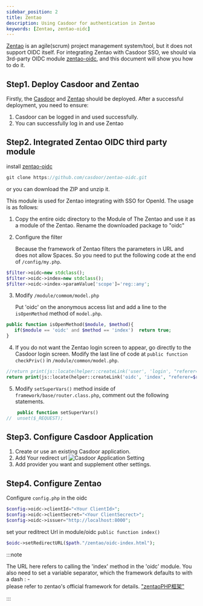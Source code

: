```yaml
---
sidebar_position: 2
title: Zentao
description: Using Casdoor for authentication in Zentao
keywords: [Zentao, zentao-oidc]
---
```


[Zentao](https://www.zentao.pm/) is an agile(scrum) project management system/tool, but it does not support OIDC itself. 
For integrating Zentao with Casdoor SSO, we should via 3rd-party OIDC module 
[zentao-oidc](https://github.com/casdoor/zentao-oidc), and this document will show you how to do it.

## Step1. Deploy Casdoor and Zentao
Firstly, the [Casdoor](/docs/basic/server-installation) and 
[Zentao](https://www.zentao.pm/download/zentao-community-edition-release-164-1100.html) should be deployed.
After a successful deployment, you need to ensure:

1. Casdoor can be logged in and used successfully.
2. You can successfully log in and use Zentao

## Step2. Integrated Zentao OIDC third party module
install [zentao-oidc](https://github.com/casdoor/zentao-oidc) 
```java
git clone https://github.com/casdoor/zentao-oidc.git
```
or you can download the ZIP and unzip it.

This module is used for Zentao integrating with SSO for OpenId. The usage is as follows:

1. Copy the entire oidc directory to the Module of The Zentao and use it as a module of the Zentao.
Rename the downloaded package to "oidc"

2. Configure the filter

   Because the framework of Zentao filters the parameters in URL and does not allow Spaces. 
So you need to put the following code at the end of `/config/my.php`.

 ```php
 $filter->oidc=new stdclass();
 $filter->oidc->index=new stdclass();
 $filter->oidc->index->paramValue['scope']='reg::any';
 ```

3. Modify `/module/commom/model.php`

   Put 'oidc' on the anonymous access list and add a line to the `isOpenMethod` method of `model.php`.
```php
public function isOpenMethod($module, $method){        
   if($module == 'oidc' and $method == 'index')  return true; 
}
```

4. If you do not want the Zentao login screen to appear, go directly to the Casdoor login screen. 
   Modify the last line of code at `public function checkPriv()` in `/module/common/model.php`. 
```php
//return print(js::locate(helper::createLink('user', 'login', "referer=$referer")));
return print(js::locate(helper::createLink('oidc', 'index', "referer=$referer")));
```

5. Modify `setSuperVars()` method inside of `framework/base/router.class.php`, 
comment out the following statements.
```php
    public function setSuperVars()
//  unset($_REQUEST);
```

## Step3. Configure Casdoor Application
1. Create or use an existing Casdoor application.
2. Add Your redirect url
   ![Casdoor Application Setting](/img/integration/clientId.png)
3. Add provider you want and supplement other settings.

## Step4. Configure Zentao
Configure `config.php` in the oidc
```php
$config->oidc->clientId="<Your ClientId>";
$config->oidc->clientSecret="<Your ClientSecrect>";
$config->oidc->issuer="http://localhost:8000";
```

set your reditrect Url in module/oidc `public function index()`
```php
$oidc->setRedirectURL($path."/zentao/oidc-index.html");
```

:::note

The URL here refers to calling the 'index' method in the 'oidc' module. You also need to set a variable separator, 
which the framework defaults to with a dash : -  
please refer to zentao's official framework for details. 
["zentaoPHP框架"](https://devel.easycorp.cn/book/zentaophphelp/about-10.html)

:::
